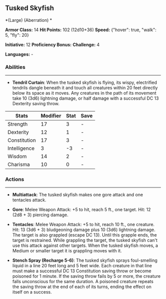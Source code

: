 ## Tusked Skyfish
*(Large) (Aberration) *

**Armor Class:** 14
**Hit Points:** 102 (12d10+36)
**Speed:** {"hover": true, "walk": 5, "fly": 20}

**Initiative:** 12
**Proficiency Bonus:**
**Challenge:** 4

**Languages:** -

### Abilities
 --- 
- **Tendril Curtain**: When the tusked skyfish is flying, its wispy, electrified tendrils dangle beneath it and touch all creatures within 20 feet directly below its space as it moves. Any creatures in the path of its movement take 10 (3d6) lightning damage, or half damage with a successful DC 13 Dexterity saving throw.



| Stats | Modifier | Stat | Save
| ---- | ---- | ---- | ---- |
| Strength | 17 | 3 | - |
| Dexterity | 12 | 1 | - |
| Constitution | 17 | 3 | - |
| Intelligence | 3 | -3 | - |
| Wisdom | 14 | 2 | - |
| Charisma | 10 | 0 | - |

### Actions
 --- 
- **Multiattack**: The tusked skyfish makes one gore attack and one tentacles attack.

- **Gore**: Melee Weapon Attack: +5 to hit, reach 5 ft., one target. Hit: 12 (2d8 + 3) piercing damage.

- **Tentacles**: Melee Weapon Attack: +5 to hit, reach 10 ft., one creature. Hit: 13 (3d6 + 3) bludgeoning damage plus 10 (3d6) lightning damage. The target is also grappled (escape DC 13). Until this grapple ends, the target is restrained. While grappling the target, the tusked skyfish can't use this attack against other targets. When the tusked skyfish moves, a Medium or smaller target it is grappling moves with it.

- **Stench Spray (Recharge 5-6)**: The tusked skyfish sprays foul-smelling liquid in a line 20 feet long and 5 feet wide. Each creature in that line must make a successful DC 13 Constitution saving throw or become poisoned for 1 minute. If the saving throw fails by 5 or more, the creature falls unconscious for the same duration. A poisoned creature repeats the saving throw at the end of each of its turns, ending the effect on itself on a success.

